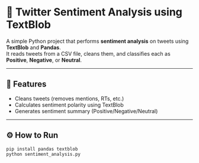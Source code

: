 # 🧠 Twitter Sentiment Analysis using TextBlob

A simple Python project that performs **sentiment analysis** on tweets using **TextBlob** and **Pandas**.  
It reads tweets from a CSV file, cleans them, and classifies each as **Positive**, **Negative**, or **Neutral**.

---

## 🚀 Features
- Cleans tweets (removes mentions, RTs, etc.)
- Calculates sentiment polarity using TextBlob  
- Generates sentiment summary (Positive/Negative/Neutral)

---

## ⚙️ How to Run
```bash
pip install pandas textblob
python sentiment_analysis.py
